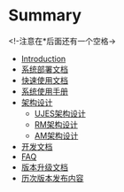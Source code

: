 # Summary
<!-注意在*后面还有一个空格->
* [Introduction](README.md)
* [系统部署文档](ch1/deploy.md)
* [快速使用文档](ch2/linkis快速使用文档.md)
* [系统使用手册](ch3/linkis使用文档.md)
* [架构设计]()
    * [UJES架构设计](ch4/Linkis-UJES设计文档.md)
    * [RM架构设计](ch4/Linkis-RM设计文档.md)
    * [AM架构设计]()
* [开发文档]()
* [FAQ]()
* [版本升级文档]()
* [历次版本发布内容]()    

    

